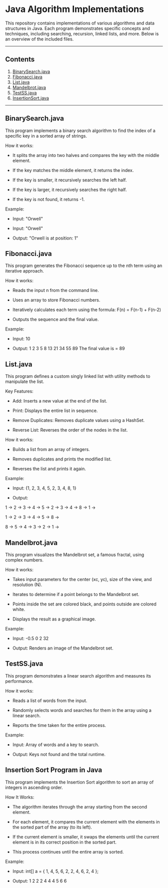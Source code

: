 # Java Algorithm Implementations

This repository contains implementations of various algorithms and data structures in Java. Each program demonstrates specific concepts and techniques, including searching, recursion, linked lists, and more. Below is an overview of the included files.

---

## Contents

1. [BinarySearch.java](#binarysearchjava)
2. [Fibonacci.java](#fibonaccijava)
3. [List.java](#listjava)
4. [Mandelbrot.java](#mandelbrotjava)
5. [TestSS.java](#testssjava)
6. [InsertionSort.java](#insertion.java)

---

## BinarySearch.java

This program implements a binary search algorithm to find the index of a specific key in a sorted array of strings.

How it works:

- It splits the array into two halves and compares the key with the middle element.
  
- If the key matches the middle element, it returns the index.
  
- If the key is smaller, it recursively searches the left half.

- If the key is larger, it recursively searches the right half.

- If the key is not found, it returns -1.
  
Example:

- Input: "Orwell"
  
- Input: "Orwell"
  
- Output: "Orwell is at position: 1"

## Fibonacci.java

This program generates the Fibonacci sequence up to the nth term using an iterative approach.

How it works:

- Reads the input n from the command line.

- Uses an array to store Fibonacci numbers.

- Iteratively calculates each term using the formula: F(n) = F(n-1) + F(n-2)

- Outputs the sequence and the final value.
  
Example:

- Input: 10
  
- Output: 1 2 3 5 8 13 21 34 55 89 The final value is = 89

## List.java

This program defines a custom singly linked list with utility methods to manipulate the list.

Key Features:

- Add: Inserts a new value at the end of the list.
  
- Print: Displays the entire list in sequence.

- Remove Duplicates: Removes duplicate values using a HashSet.

- Reverse List: Reverses the order of the nodes in the list.

How it works:

- Builds a list from an array of integers.

- Removes duplicates and prints the modified list.

- Reverses the list and prints it again.

Example:

- Input: {1, 2, 3, 4, 5, 2, 3, 4, 8, 1}

- Output:

1 -> 2 -> 3 -> 4 -> 5 -> 2 -> 3 -> 4 -> 8 -> 1 -> 

1 -> 2 -> 3 -> 4 -> 5 -> 8 -> 

8 -> 5 -> 4 -> 3 -> 2 -> 1 ->

## Mandelbrot.java

This program visualizes the Mandelbrot set, a famous fractal, using complex numbers.

How it works:

- Takes input parameters for the center (xc, yc), size of the view, and resolution (N).

- Iterates to determine if a point belongs to the Mandelbrot set.

- Points inside the set are colored black, and points outside are colored white.

- Displays the result as a graphical image.

Example:

- Input: -0.5 0 2 32

- Output: Renders an image of the Mandelbrot set.

## TestSS.java

This program demonstrates a linear search algorithm and measures its performance.

How it works:

- Reads a list of words from the input.

- Randomly selects words and searches for them in the array using a linear search.

- Reports the time taken for the entire process.

Example:

- Input: Array of words and a key to search.

- Output: Keys not found and the total runtime.

## Insertion Sort Program in Java

This program implements the Insertion Sort algorithm to sort an array of integers in ascending order.

How It Works:

- The algorithm iterates through the array starting from the second element.

- For each element, it compares the current element with the elements in the sorted part of the array (to its left).

- If the current element is smaller, it swaps the elements until the current element is in its correct position in the sorted part.

- This process continues until the entire array is sorted.
  
Example:

- Input: int[] a = { 1, 4, 5, 6, 2, 2, 4, 6, 2, 4 };

- Output: 1 2 2 2 4 4 4 5 6 6
